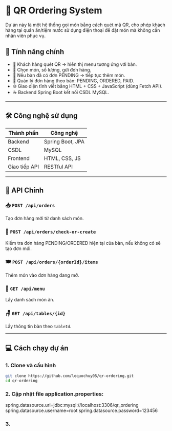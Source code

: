 # 🧾 QR Ordering System

Dự án này là một hệ thống gọi món bằng cách quét mã QR, cho phép khách hàng tại quán ăn/tiệm nước sử dụng điện thoại để đặt món mà không cần nhân viên phục vụ.

## 🚀 Tính năng chính

- 📱 Khách hàng quét QR → hiển thị menu tương ứng với bàn.
- 🛒 Chọn món, số lượng, gửi đơn hàng.
- 🔁 Nếu bàn đã có đơn PENDING → tiếp tục thêm món.
- 🧾 Quản lý đơn hàng theo bàn: PENDING, ORDERED, PAID.
- 🌐 Giao diện tĩnh viết bằng HTML + CSS + JavaScript (dùng Fetch API).
- ☕ Backend Spring Boot kết nối CSDL MySQL.

---

## 🛠️ Công nghệ sử dụng

| Thành phần        | Công nghệ        |
|------------------|------------------|
| Backend          | Spring Boot, JPA |
| CSDL             | MySQL            |
| Frontend         | HTML, CSS, JS    |
| Giao tiếp API    | RESTful API      |

---

## 🧪 API Chính

### 📥 `POST /api/orders`
Tạo đơn hàng mới từ danh sách món.

### 🔁 `POST /api/orders/check-or-create`
Kiểm tra đơn hàng PENDING/ORDERED hiện tại của bàn, nếu không có sẽ tạo đơn mới.

### 🍽️ `POST /api/orders/{orderId}/items`
Thêm món vào đơn hàng đang mở.

### 📖 `GET /api/menu`
Lấy danh sách món ăn.

### 🪑 `GET /api/tables/{id}`
Lấy thông tin bàn theo `tableId`.

---

## 💻 Cách chạy dự án

### 1. Clone và cấu hình

```bash
git clone https://github.com/lequochuy05/qr-ordering.git
cd qr-ordering 
```
### 2. Cập nhật file application.properties:
spring.datasource.url=jdbc:mysql://localhost:3306/qr_ordering
spring.datasource.username=root
spring.datasource.password=123456

### 3. 

